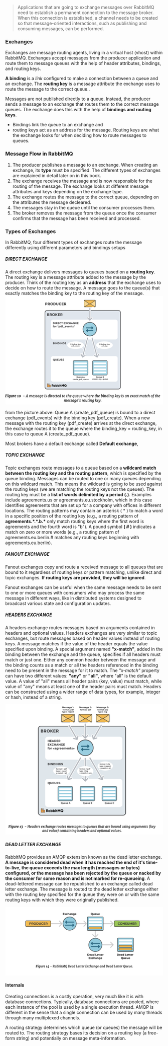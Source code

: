 
> Applications that are going to exchange messages over RabbitMQ need to establish a permanent connection to the message broker. When this connection is established, a channel needs to be created so that message-oriented interactions, such as publishing and consuming messages, can be performed.

### Exchanges
Exchanges are message routing agents, living in a virtual host (vhost) within RabbitMQ. Exchanges accept messages from the producer application and route them to message queues with the help of header attributes, bindings, and routing keys.


**A binding** is a *link* configured to make a connection between a queue and an exchange. The **routing key** is a message attribute the exchange uses to route the message to the correct queue..

Messages are not published directly to a queue. Instead, the producer sends a message to an exchange that routes them to the correct message queues.
The exchange does this with the help of **bindings and routing keys**. 
- Bindings link the queue to an exchange and 
- routing keys act as an address for the message. 
Routing keys are what the exchange looks for when deciding how to route messages to queues.


### Message Flow in RabbitMQ

1. The producer publishes a message to an exchange. When creating an exchange, its **type** must be specified. The different types of exchanges are explained in detail later on in this book.
2. The exchange receives the message and is now responsible for the routing of the message. The exchange looks at different message attributes and keys depending on the exchange type.
3. The exchange routes the message to the correct queue, depending on the attributes the message decleared.
4. The messages stay in the queue until the consumer processes them.
5. The broker removes the message from the queue once the consumer confirms that the message has been received and processed.


### Types of Exchanges

In RabbitMQ, four different types of exchanges route the message differently using different parameters and bindings setups

##### DIRECT EXCHANGE
A direct exchange delivers messages to queues based on a **routing key**. The routing key is a message attribute added to the message by the producer. Think of the routing key as an **address** that the exchange uses to decide on how to route the message.
A message goes to the queue(s) that exactly matches the binding key to the routing key of the message.
![direct exchange](./direct-exchange.png)

from the picture above: Queue A (create_pdf_queue) is bound to a direct exchange (pdf_events) with the binding key (pdf_create). When a new message with the routing key (pdf_create) arrives at the direct exchange, the exchange routes it to the queue where the binding_key = routing_key, in this case to queue A (create_pdf_queue).

Most brokers have a default exchange called **Default exchange**,


##### TOPIC EXCHANGE
Topic exchanges route messages to a queue based on a **wildcard match between the routing key and the routing pattern**, which is specified by the queue binding. Messages can be routed to one or many queues depending on this wildcard match. This means the wildcard is going to be used against the routing keys (we are matching the routing keys not the queues).
The routing key must be a **list of words delimited by a period (.)**. Examples include agreements.us or agreements.eu.stockholm, which in this case identifies agreements that are set up for a company with offices in different locations.
The routing patterns may contain an asterisk ( \* ) to match a word in a specific position of the routing key (e.g., a routing pattern of **agreements.\*.\*.b.\*** only match routing keys where the first word is agreements and the fourth word is "b").
A pound symbol **( # )** indicates a match on zero or more words (e.g., a routing pattern of agreements.eu.berlin.# matches any routing keys beginning with agreements.eu.berlin).

##### FANOUT EXCHANGE
Fanout exchanges copy and route a received message to all queues that are bound to it regardless of routing keys or pattern matching, unlike direct and topic exchanges. **If routing keys are provided, they will be ignored**.

Fanout exchanges can be useful when the same message needs to be sent to one or more queues with consumers who may process the same message in different ways, like in distributed systems designed to broadcast various state and configuration updates.


##### HEADERS EXCHANGE

A headers exchange routes messages based on arguments contained in headers and optional values. Headers exchanges are very similar to topic exchanges, but route messages based on header values instead of routing keys. A message matches if the value of the header equals the value specified upon binding.
A special argument named **"x-match"**, added in the binding between the exchange and the queue, specifies if all headers must match or just one. Either any common header between the message and the binding counts as a match or all the headers referenced in the binding need to be present in the message for it to match.
The *"x-match"* property can have two different values: **"any"** or **"all"**, where "all" is the default value. A value of "all" means all header pairs (key, value) must match, while value of "any" means at least one of the header pairs must match. Headers can be constructed using a wider range of data types, for example, integer or hash, instead of a string.

![header exchange](./header-exchange.png)


##### DEAD LETTER EXCHANGE

RabbitMQ provides an AMQP extension known as the dead letter exchange. **A message is considered dead when it has reached the end of it's time-to-live, the queue exceeds the max length (messages or bytes) configured, or the message has been rejected by the queue or nacked by the consumer for some reason and is not marked for re-queueing**.
 A dead-lettered message can be republished to an exchange called dead letter exchange. The message is routed to the dead letter exchange either with the routing key specified for the queue they were on or with the same routing keys with which they were originally published.

 ![dead later exchange](./dead-later-exchange.png)



#### Internals

Creating connections is a costly operation, very much like it is with database connections. Typically, database connections are pooled, where each instance of the pool is used by a single execution thread. AMQP is different in the sense that a single connection can be used by many threads through many multiplexed channels.


A routing strategy determines which queue (or queues) the message will be routed to. The routing strategy bases its decision on a routing key (a free-form string) and potentially on message meta-information.
